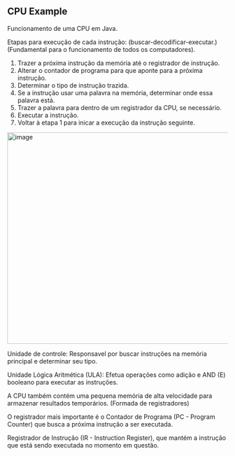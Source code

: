 ## CPU Example

Funcionamento de uma CPU em Java.

Etapas para execução de cada instrução: (buscar-decodificar-executar.) (Fundamental para o funcionamento de todos os computadores).
1. Trazer a próxima instrução da memória até o registrador de instrução.
2. Alterar o contador de programa para que aponte para a próxima instrução.
3. Determinar o tipo de instrução trazida.
4. Se a instrução usar uma palavra na memória, determinar onde essa palavra está.
5. Trazer a palavra para dentro de um registrador da CPU, se necessário.
6. Executar a instrução.
7. Voltar à etapa 1 para inicar a execução da instrução seguinte.

<img width="683" height="483" alt="image" src="https://github.com/user-attachments/assets/7d42a519-4563-402d-bdcf-10c562c644bb" />

Unidade de controle: Responsavel por buscar instruções na memória principal e determinar seu tipo.

Unidade Lógica Aritmética (ULA): Efetua operações como adição e AND (E) booleano para executar as instruções.

A CPU também contém uma pequena memória de alta velocidade para armazenar resultados temporários. (Formada de registradores)

O registrador mais importante é o Contador de Programa (PC - Program Counter) que busca a próxima instrução a ser executada.

Registrador de Instrução (IR - Instruction Register), que mantém a instrução que está sendo executada no momento em questão.
